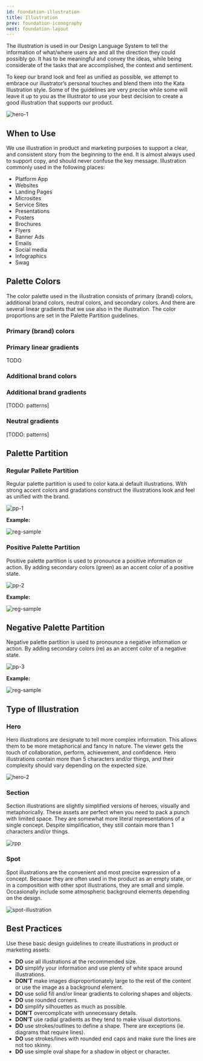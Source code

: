 ```yaml
---
id: foundation-illustration
title: Illustration
prev: foundation-iconography
next: foundation-layout
---
```


<text-primary>

The illustration is used in our Design Language System to tell the information of what/where users are and all the direction they could possibly go. It has to be meaningful and convey the ideas, while being considerate of the tasks that are accomplished, the context and sentiment.

To keep our brand look and feel as unified as possible, we attempt to embrace our illustrator’s personal touches and blend them into the Kata Illustration style. Some of the guidelines are very precise while some will leave it up to you as the illustrator to use your best decision to create a good illustration that supports our product.

</text-primary>

![hero-1](../../assets/images/design/foundation/hero-1.png)

## When to Use

We use illustration in product and marketing purposes to support a clear, and consistent story from the beginning to the end. It is almost always used to support copy, and should never confuse the key message. Illustration commonly used in the following places:

- Platform App
- Websites
- Landing Pages
- Microsites
- Service Sites
- Presentations
- Posters
- Brochures
- Flyers
- Banner Ads
- Emails
- Social media
- Infographics
- Swag

## Palette Colors

The color palette used in the illustration consists of primary (brand) colors, additional brand colors, neutral colors, and secondary colors. And there are several linear gradients that we use also in the illustration. The color proportions are set in the Palette Partition guidelines.

### Primary (brand) colors

<foundation-color-swatch-grid>
  <foundation-color-swatch hexcode="#102a59" name="C03 - cobalt03" subtitle="Dark Cobalt"></foundation-color-swatch>
  <foundation-color-swatch hexcode="#2053af" name="C02 - cobalt02" subtitle="Cobalt"></foundation-color-swatch>
  <foundation-color-swatch hexcode="#5587e0" name="C01 - cobalt01" subtitle="Light Cobalt"></foundation-color-swatch>
</foundation-color-swatch-grid>

<foundation-color-swatch-grid>
  <foundation-color-swatch hexcode="#003e80" name="K03 - kata03" subtitle="Dark Kata"></foundation-color-swatch>
  <foundation-color-swatch hexcode="#006fe6" name="K02 - kata02" subtitle="Kata"></foundation-color-swatch>
  <foundation-color-swatch hexcode="#4da3ff" name="K01 - kata01" subtitle="Light Kata"></foundation-color-swatch>
</foundation-color-swatch-grid>

### Primary linear gradients

TODO

### Additional brand colors

<foundation-color-swatch-grid>
  <foundation-color-swatch hexcode="#00b2cb" name="B03 - belize03" subtitle="Teal"></foundation-color-swatch>
  <foundation-color-swatch hexcode="#00cce9" name="B02 - belize02" subtitle="Belize"></foundation-color-swatch>
  <foundation-color-swatch hexcode="#78e6ff" name="B01 - belize01" subtitle="Celeste"></foundation-color-swatch>
</foundation-color-swatch-grid>

### Additional brand gradients

[TODO: patterns]

### Neutral gradients

[TODO: patterns]

## Palette Partition

### Regular Pallete Partition

Regular palette partition is used to color kata.ai default illustrations. With strong accent colors and gradations construct the illustrations look and feel as unified with the brand.

<md-row class="principle">
<md-col md="5" class="principle-image pallette">

![pp-1](../../assets/images/design/foundation/pp-1.png)

</md-col>
<md-col md="3" class="principle-content pallette-sample">

**Example:**

![reg-sample](../../assets/images/design/foundation/reg-sample.png)

</md-col>
</md-row>

### Positive Palette Partition

Positive palette partition is used to pronounce a positive information or action. By adding secondary colors (green) as an accent color of a positive state.

<md-row class="principle">
<md-col md="5" class="principle-image pallette">

![pp-2](../../assets/images/design/foundation/pp-2.png)

</md-col>
<md-col md="3" class="principle-content pallette-sample">

**Example:**

![reg-sample](../../assets/images/design/foundation/positive-sample.png)

</md-col>
</md-row>

## Negative Palette Partition

Negative palette partition is used to pronounce a negative information or action. By adding secondary colors (re) as an accent color of a negative state.

<md-row class="principle">
<md-col md="5" class="principle-image pallette">

![pp-3](../../assets/images/design/foundation/pp-3.png)

</md-col>
<md-col md="3" class="principle-content pallette-sample">

**Example:**

![reg-sample](../../assets/images/design/foundation/negative-sample.png)

</md-col>
</md-row>

## Type of Illustration

### Hero

Hero illustrations are designate to tell more complex information. This allows them to be more metaphorical and fancy in nature. The viewer gets the touch of collaboration, perform, achievement, and confidence. Hero illustrations contain more than 5 characters and/or things, and their complexity should vary depending on the expected size.

![hero-2](../../assets/images/design/foundation/hero-2.png)

### Section

Section illustrations are slightly simplified versions of heroes, visually and metaphorically. These assets are perfect when you need to pack a punch with limited space. They are somewhat more literal representations of a single concept. Despite simplification, they still contain more than 1 characters and/or things.

![rpp](../../assets/images/design/foundation/rpp.png)

### Spot

Spot illustrations are the convenient and most precise expression of a concept. Because they are often used in the product as an empty state, or in a composition with other spot illustrations, they are small and simple. Occasionally include some atmospheric background elements depending on the design.

![spot-illustration](../../assets/images/design/foundation/spot-illustration.png)

## Best Practices

Use these basic design guidelines to create illustrations in product or marketing assets:

- **DO** use all illustrations at the recommended size.
- **DO** simplify your information and use plenty of white space around illustrations.
- **DON’T** make images disproportionately large to the rest of the content or use the image as a background element.
- **DO** use solid fill and/or linear gradients to coloring shapes and objects.
- **DO** use rounded corners.
- **DO** simplify silhouettes as much as possible.
- **DON’T** overcomplicate with unnecessary details.
- **DON’T** use radial gradients as they tend to make visual distortions.
- **DO** use strokes/outlines to define a shape. There are exceptions (ie. diagrams that require lines).
- **DO** use strokes/lines with rounded end caps and make sure the lines are not too skinny.
- **DO** use simple oval shape for a shadow in object or character.

